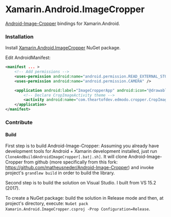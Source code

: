 # Xamarin.Android.ImageCropper

[Android-Image-Cropper](https://github.com/ArthurHub/Android-Image-Cropper) bindings for Xamarin.Android.

### Installation

Install [Xamarin.Android.ImageCropper](https://www.nuget.org/packages/Xamarin.Android.ImageCropper/) NuGet package.

Edit AndroidManifest:
```xml
<manifest ... >
	<!-- Add permissions -->
	<uses-permission android:name="android.permission.READ_EXTERNAL_STORAGE" />
	<uses-permission android:name="android.permission.CAMERA" />

	<application android:label="ImageCropperApp" android:icon="@drawable/ic_launcher">
		<!-- Declare CropImageActivity theme -->
		<activity android:name="com.theartofdev.edmodo.cropper.CropImageActivity" android:theme="@style/Base.Theme.AppCompat" />
	</application>
</manifest>
```

### Contribute

#### Build

First step is to build Android-Image-Cropper: Assuming you already have development tools for Android + Xamarin development installed, just run `CloneAndBuildAndroidImageCropper[.bat|.sh]`. It will clone Android-Image-Cropper from github (more specifically from this fork: https://github.com/matheusneder/Android-Image-Cropper) and invoke project's `grandlew build` in order to build the library.

Second step is to build the solution on Visual Studio. I built from VS 15.2 (2017).

To create a NuGet package: build the solution in Release mode and then, at project's directory, execute: `NuGet pack Xamarin.Android.ImageCropper.csproj -Prop Configuration=Release`.
